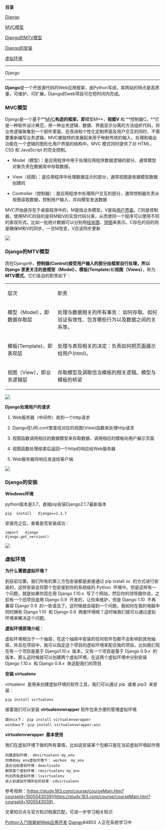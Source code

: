 **目录**

[Django](#t0)

[MVC模型](#t1)

[Django的MTV模型](#t2)

[Django的安装](#t3)

[虚拟环境](#t4)

* * *

Django
------

**Django**是一个开放源代码的Web应用框架，由Python写成，其网站的特点是高质量，可维护，可扩展，Django的web项目可在短时间内完成。

### MVC模型

Django是一个基于**[MVC](https://baike.baidu.com/item/MVC)**构造的框架，即**模型M**，**视图V** 和 **控制器C。**它是一种软件设计典范，用一种业务逻辑、数据、界面显示分离的方法组织代码，将业务逻辑聚集到一个部件里面，在改进和个性化定制界面及用户交互的同时，不需要重新编写业务逻辑。MVC被独特的发展起来用于映射传统的输入、处理和输出功能在一个逻辑的图形化用户界面的结构中。MVC 模式同时提供了对 HTML、CSS 和 JavaScript 的完全控制。

*   Model（模型）：是应用程序中用于处理应用程序数据逻辑的部分，通常模型对象负责在数据库中存取数据。
*   View（视图）：是应用程序中处理数据显示的部分，通常视图是依据模型数据创建的
*   Controller（控制器）：是应用程序中处理用户交互的部分，通常控制器负责从视图读取数据，控制用户输入，并向模型发送数据

MVC开始是存在于桌面程序中的，M是指业务模型，V是指[用户界面](https://baike.baidu.com/item/%E7%94%A8%E6%88%B7%E7%95%8C%E9%9D%A2)，C则是控制器，使用MVC的目的是将M和V的实现代码分离，从而使同一个程序可以使用不同的表现形式。比如一批统计数据可以分别用[柱状图](https://baike.baidu.com/item/%E6%9F%B1%E7%8A%B6%E5%9B%BE)、[饼图](https://baike.baidu.com/item/%E9%A5%BC%E5%9B%BE)来表示。C存在的目的则是确保M和V的同步，一旦M改变，V应该同步更新

![](https://img-blog.csdnimg.cn/2019021519040592.png?x-oss-process=image/watermark,type_ZmFuZ3poZW5naGVpdGk,shadow_10,text_aHR0cHM6Ly9ibG9nLmNzZG4ubmV0L3FxXzM2MTE5MTky,size_16,color_FFFFFF,t_70)

### Django的MTV模型

而在Django中，**控制器(Control)**接受用户输入的部分由框架自行处理，所以 Django 里更关注的是**模型（Model）、模板(Template**)和**视图（Views）**，称为 **MTV模式**。它们各自的职责如下：

<table><tbody><tr><td style="vertical-align:top;"><p>层次</p></td><td style="vertical-align:top;"><p>职责</p></td></tr><tr><td style="vertical-align:top;"><p>模型（Model），即数据存取层</p></td><td style="vertical-align:top;"><p>处理与数据相关的所有事务： 如何存取、如何验证有效性、包含哪些行为以及数据之间的关系等。</p></td></tr><tr><td style="vertical-align:top;"><p>模板(Template)，即表现层</p></td><td style="vertical-align:top;"><p>处理与表现相关的决定：负责如何把页面展示给用户(html)。</p></td></tr><tr><td style="vertical-align:top;"><p>视图（View），即业务逻辑层</p></td><td style="vertical-align:top;"><p>存取模型及调取恰当模板的相关逻辑。模型与模板的桥梁</p></td></tr></tbody></table>

![](https://img-blog.csdnimg.cn/20190215190430185.png?x-oss-process=image/watermark,type_ZmFuZ3poZW5naGVpdGk,shadow_10,text_aHR0cHM6Ly9ibG9nLmNzZG4ubmV0L3FxXzM2MTE5MTky,size_16,color_FFFFFF,t_70)

**Django处理用户的请求**

1.  Web服务器（中间件）收到一个http请求
2.  Django在URLconf里查找对应的视图(View)函数来处理http请求
3.  视图函数调用相应的数据模型来存取数据、调用相应的模板向用户展示页面
4.  视图函数处理结束后返回一个http的响应给Web服务器
5.  Web服务器将响应发送给客户端

![](https://img-blog.csdn.net/20130907173600843)

### Django的安装

**Windows环境**

python版本是3.7，直接pip安装Django2.1.7最新版本

```
pip  install   Django==2.1.7
```


安装完之后，查看是否安装成功：

```
import   django      
django.get_version()
```


![](https://img-blog.csdnimg.cn/20190215154410539.png?x-oss-process=image/watermark,type_ZmFuZ3poZW5naGVpdGk,shadow_10,text_aHR0cHM6Ly9ibG9nLmNzZG4ubmV0L3FxXzM2MTE5MTky,size_16,color_FFFFFF,t_70)

### 虚拟环境

**为什么需要虚拟环境？**  
到目前位置，我们所有的第三方包安装都是直接通过 pip install xx  的方式进行安装的，这样安装会将那个包安装到你的系统级的 Python  环境中。但是这样有一个问题，就是如果你现在用 Django 1.10.x  写了个网站，然后你的领导跟你说，之前有一个旧项目是用 Django 0.9  开发的，让你来维护，但是 Django 1.10  不再兼容 Django 0.9  的一些语法了。这时候就会碰到一个问题，我如何在我的电脑中同时拥有 Django 1.10  和 Django 0.9  两套环境呢？这时候我们就可以通过虚拟环境来解决这个问题。  
**虚拟环境原理介绍**：  
虚拟环境相当于一个抽屉，在这个抽屉中安装的任何软件包都不会影响到其他抽屉。并且在项目中，我可以指定这个项目的虚拟环境来配合我的项目。比如我们现在有一个项目是基于 Django1.10.x  版本，又有一个项目是基于 Django 0.9.x  的版本，那么这时候就可以创建两个虚拟环境，在这两个虚拟环境中分别安装 Django 1.10.x  和 Django 0.9.x  来适配我们的项目

**安装 virtualenv**

virtualenv  是用来创建虚拟环境的软件工具，我们可以通过 pip  或者 pip3  来安装：

```
pip install virtualenv
```


接着我们可以安装 **virtualenvwrapper** 软件包来方便的管理虚拟环境

```
类Unix下： pip install virtualenvwrapper      
windows下：pip install virtualenvwrapper-win
```


**virtualenvwrapper  基本使用**

我们在虚拟环境下做的所有事情，比如说安装某个包都只是在当前虚拟环境起作用

```
创建虚拟环境： mkvirtualenv my_env      
切换到my_env虚拟环境下： workon  my_env      
退出当前虚拟环境：deactivate      
删除某个虚拟环境：rmvirtualenv my_env      
列出所有虚拟环境：lsvirtualenv      
进入到虚拟环境所在的目录：cdvirtualenv
```


参考视频：[https://study.163.com/course/courseMain.htm?courseId=1005543039](https://study.163.com/course/courseMain.htm?courseId=1005543039)            

文章知识点与官方知识档案匹配，可进一步学习相关知识

[Python入门技能树](https://edu.csdn.net/skill/python/python-3-137)[Web应用开发](https://edu.csdn.net/skill/python/python-3-137) [Django](https://edu.csdn.net/skill/python/python-3-137)84853 人正在系统学习中